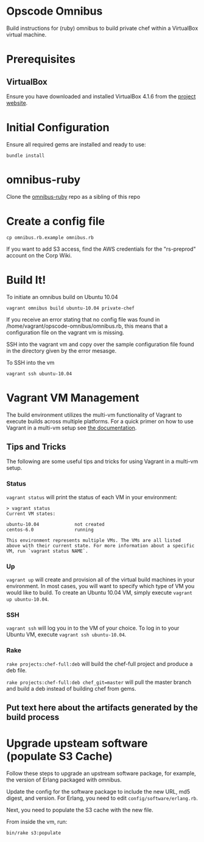 # Opscode Omnibus #
Build instructions for (ruby) omnibus to build private chef within a VirtualBox
virtual machine.

# Prerequisites

## VirtualBox

Ensure you have downloaded and installed VirtualBox 4.1.6 from the [project website](https://www.virtualbox.org/wiki/Downloads).

# Initial Configuration

Ensure all required gems are installed and ready to use:

    bundle install

# omnibus-ruby

Clone the [omnibus-ruby][] repo as a sibling of this repo

[omnibus-ruby]: https://github.com/opscode/omnibus-ruby

# Create a config file

    cp omnibus.rb.example omnibus.rb

If you want to add S3 access, find the AWS credentials for the
"rs-preprod" account on the Corp Wiki.

# Build It!

To initiate an omnibus build on Ubuntu 10.04

```
vagrant omnibus build ubuntu-10.04 private-chef
```

If you receive an error stating that no config file was found in /home/vagrant/opscode-omnibus/omnibus.rb, this means that a configuration file on the vagrant vm is missing.

SSH into the vagrant vm and copy over the sample configuration file found in the directory given by the error mesasge.

To SSH into the vm

```
vagrant ssh ubuntu-10.04
```

# Vagrant VM Management

The build environment utilizes the multi-vm functionality of Vagrant to execute builds across multiple platforms. For a quick primer on how to use Vagrant in a multi-vm setup see [the documentation](http://vagrantup.com/docs/multivm.html).

## Tips and Tricks

The following are some useful tips and tricks for using Vagrant in a multi-vm setup.

### Status

`vagrant status` will print the status of each VM in your environment:

```
> vagrant status
Current VM states:

ubuntu-10.04             not created
centos-6.0               running

This environment represents multiple VMs. The VMs are all listed
above with their current state. For more information about a specific
VM, run `vagrant status NAME`.
```

### Up

`vagrant up` will create and provision all of the virtual build machines in your environment. In most cases, you will want to specify which type of VM you would like to build. To create an Ubuntu 10.04 VM, simply execute `vagrant up ubuntu-10.04`.

### SSH

`vagrant ssh` will log you in to the VM of your choice. To log in to your Ubuntu VM, execute `vagrant ssh ubuntu-10.04`.

### Rake

`rake projects:chef-full:deb` will build the chef-full project and produce a deb file.

`rake projects:chef-full:deb chef_git=master` will pull the master branch and build a deb instead
of building chef from gems.

## Put text here about the artifacts generated by the build process


# Upgrade upsteam software (populate S3 Cache)

Follow these steps to upgrade an upstream software package, for
example, the version of Erlang packaged with omnibus.

Update the config for the software package to include the new URL, md5
digest, and version. For Erlang, you need to edit
`config/software/erlang.rb`.

Next, you need to populate the S3 cache with the new file.

From inside the vm, run:

    bin/rake s3:populate

